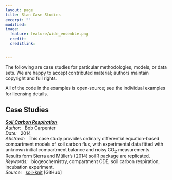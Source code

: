 ```yaml
---
layout: page
title: Stan Case Studies
excerpt: ""
modified:
image:
  feature: feature/wide_ensemble.png
  credit:
  creditlink:


---
```


The following are case studies for particular methodologies, models,
or data sets.  We are happy to accept contributed material; authors
maintain copyright and full rights.

All of the code in the examples is open-source; see the individual
examples for licensing details.  

Case Studies
--------------------

***[Soil Carbon Respiration](case-studies/soil-knit.html)***
<br />
*Author:* &nbsp; Bob Carpenter
<br />
*Date:* &nbsp; 2014
<br />
*Abstract:* &nbsp; This case study provides ordinary differential equation-based compartment models of soil carbon flux, with experimental data fitted with unknown initial compartment balance and noisy CO<sub>2</sub> measurements.  Results form Sierra and Müller’s (2014) soilR package are replicated. 
<br />
*Keywords:* &nbsp; biogeochemistry, compartment ODE, soil carbon respiration, incubation experiment.
<br />
*Source:* &nbsp; [soil-knit](https://github.com/soil-metamodel/stan/tree/master/soil-incubation) [GitHub]

